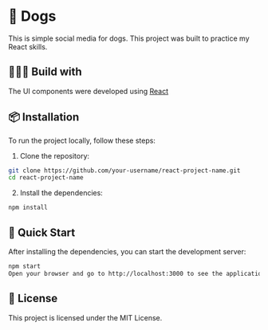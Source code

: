 # 🐶 Dogs

This is simple social media for dogs. This project was built to practice my React skills.

## 👷🏼‍♂️ Build with

The UI components were developed using [React](https://github.com/facebook/react/)

## 📦 Installation

To run the project locally, follow these steps:

1. Clone the repository:

```bash
git clone https://github.com/your-username/react-project-name.git
cd react-project-name
```

2. Install the dependencies:

```bash
npm install
```

## 🚀 Quick Start

After installing the dependencies, you can start the development server:

```bash
npm start
Open your browser and go to http://localhost:3000 to see the application running.
```

## 📄 License

This project is licensed under the MIT License.
